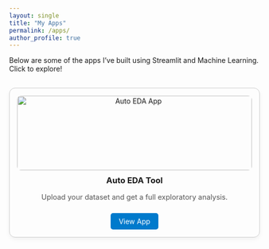 ```yaml
---
layout: single
title: "My Apps"
permalink: /apps/
author_profile: true
---
```


Below are some of the apps I’ve built using Streamlit and Machine Learning. Click to explore!

<style>
.app-grid {
  display: grid;
  grid-template-columns: repeat(auto-fit, minmax(260px, 1fr));
  gap: 20px;
  margin-top: 30px;
}
.app-card {
  border: 1px solid #ccc;
  border-radius: 12px;
  padding: 15px;
  text-align: center;
  box-shadow: 0 4px 8px rgba(0,0,0,0.05);
  transition: transform 0.2s;
}
.app-card:hover {
  transform: translateY(-5px);
}
.app-card img {
  width: 100%;
  height: 150px;
  object-fit: cover;
  border-radius: 8px;
}
.app-card h3 {
  margin: 10px 0 5px;
}
.app-card p {
  font-size: 0.9rem;
  color: #555;
}
.app-card a {
  display: inline-block;
  margin-top: 10px;
  padding: 8px 16px;
  background: #007ACC;
  color: white;
  border-radius: 5px;
  text-decoration: none;
}
</style>

<div class="app-grid">

  <div class="app-card">
    <img src="https://via.placeholder.com/300x150.png?text=Auto+EDA+Tool" alt="Auto EDA App">
    <h3>Auto EDA Tool</h3>
    <p>Upload your dataset and get a full exploratory analysis.</p>
    <a href="https://auto-eda-app.streamlit.app/" target="_blank">View App</a>
  </div>


</div>
